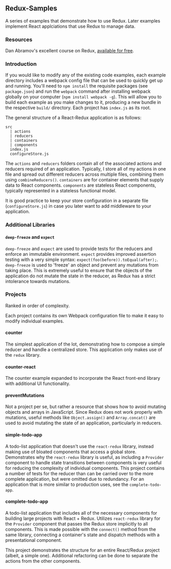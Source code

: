 ## Redux-Samples
A series of examples that demonstrate how to use Redux. Later examples implement React applciations that use Redux to manage data.

### Resources
Dan Abramov's excellent course on Redux, [available for free](https://egghead.io/series/getting-started-with-redux).

### Introduction
If you would like to modify any of the existing code examples, each example directory includes a webpack config file that can be used to quickly get up and running. You'll need to `npm install` the requisite packages (see `package.json`) and run the `webpack` command after installing webpack globally on your computer (`npm install webpack -g`). This will allow you to build each example as you make changes to it, producing a new bundle in the respective `build/` directory. Each project has `index.js` as its root.

The general structure of a React-Redux application is as follows:
```
src
  | actions
  | reducers
  | containers
  | components
  index.js
  configureStore.js
```

The `actions` and `reducers` folders contain all of the associated actions and reducers required of an application. Typically, I store all of my actions in one file and spread out different reducers across multiple files, combining them using `combineReducers()`. `containers` are for container elements that supply data to React components. `components` are stateless React components, typically represented in a stateless functional model.

It is good practice to keep your store configuration in a separate file (`configureStore.js`) in case you later want to add middleware to your application.

### Additional Libraries
#### `deep-freeze` and `expect`
`deep-freeze` and `expect` are used to provide tests for the reducers and enforce an immutable environment. `expect` provides improved assertion testing with a very simple syntax: `expect(foo(before)).toEqual(after);`. `deep-freeze` is used to 'freeze' an object and prevent any mutations from taking place. This is extremely useful to ensure that the objects of the application do not mutate the state in the reducer, as Redux has a strict intolerance towards mutations.

### Projects
Ranked in order of complexity.

Each project contains its own Webpack configuration file to make it easy to modify individual examples.

#### counter
The simplest application of the lot, demonstrating how to compose a simple reducer and handle a centralized store. This application only makes use of the `redux` library.

#### counter-react
The counter example expanded to incorporate the React front-end library with additional UI functionality.

#### preventMutations
Not a project per se, but rather a resource that shows how to avoid mutating objects and arrays in JavaScript. Since Redux does not work properly with mutations, useful methods like `Object.assign()` and `Array.concat()` are used to avoid mutating the state of an application, particularly in reducers.

#### simple-todo-app
A todo-list application that doesn't use the `react-redux` library, instead making use of bloated components that access a global store. Demonstrates why the `react-redux` library is useful, as including a `Provider` component to handle state transitions between components is very useful for reducing the complexity of individual components. This project contains a number of tests for the reducer than can be carried over to the more complete application, but were omitted due to redundancy. For an application that is more similar to production uses, see the `complete-todo-app`.

#### complete-todo-app
A todo-list application that includes all of the necessary components for building large projects with React + Redux. Utilizes `react-redux` library for the `Provider` component that passes the Redux store implicitly to all components. This is made possible with the `connect()` method from the same library, connecting a container's state and dispatch methods with a presentational component.

This project demonstrates the structure for an entire React/Redux project (albeit, a simple one). Additional refactoring can be done to separate the actions from the other components.
